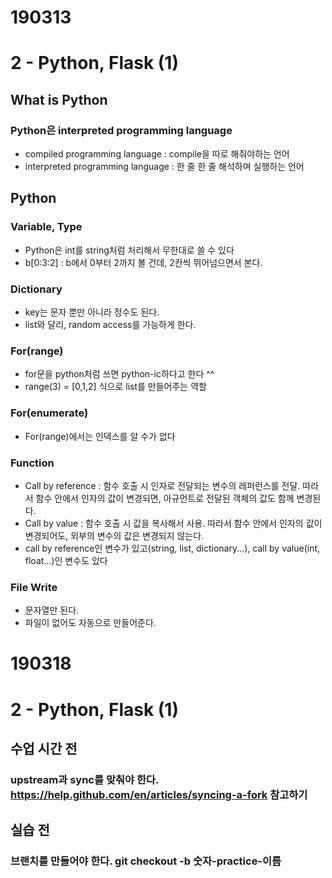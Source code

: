 # 190313
# 2 - Python, Flask (1)

## What is Python
### Python은 interpreted programming language
- compiled programming language : compile을 따로 해줘야하는 언어
- interpreted programming language : 한 줄 한 줄 해석하며 실행하는 언어

## Python
### Variable, Type
- Python은 int를 string처럼 처리해서 무한대로 쓸 수 있다
- b[0:3:2] : b에서 0부터 2까지 볼 건데, 2칸씩 뛰어넘으면서 본다.
### Dictionary
- key는 문자 뿐만 아니라 정수도 된다.
- list와 달리, random access를 가능하게 한다.
### For(range)
- for문을 python처럼 쓰면 python-ic하다고 한다 ^^
- range(3) = [0,1,2] 식으로 list를 만들어주는 역할
### For(enumerate)
- For(range)에서는 인덱스를 알 수가 없다
### Function
- Call by reference : 함수 호출 시 인자로 전달되는 변수의 레퍼런스를 전달. 따라서 함수 안에서 인자의 값이 변경되면, 아규먼트로 전달된 객체의 값도 함께 변경된다.
- Call by value : 함수 호출 시 값을 복사해서 사용. 따라서 함수 안에서 인자의 값이 변경되어도, 외부의 변수의 값은 변경되지 않는다.
- call by reference인 변수가 있고(string, list, dictionary...), call by value(int, float...)인 변수도 있다
### File Write
- 문자열만 된다.
- 파일이 없어도 자동으로 만들어준다.

# 190318
# 2 - Python, Flask (1)

## 수업 시간 전
### upstream과 sync를 맞춰야 한다. https://help.github.com/en/articles/syncing-a-fork 참고하기

## 실습 전
### 브랜치를 만들어야 한다. git checkout -b 숫자-practice-이름
